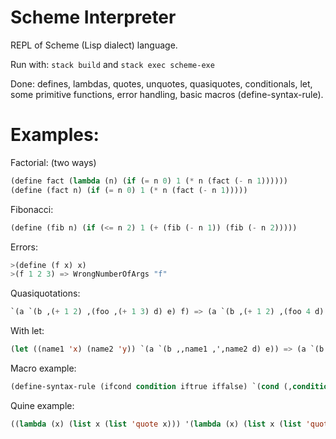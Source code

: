 # Scheme Interpreter

REPL of Scheme (Lisp dialect) language.

Run with: 
`stack build` and `stack exec scheme-exe`

Done: defines, lambdas, quotes, unquotes, quasiquotes, conditionals, let, some primitive functions, error handling, basic macros (define-syntax-rule).

# Examples:

Factorial: (two ways)     
```lisp
(define fact (lambda (n) (if (= n 0) 1 (* n (fact (- n 1))))))
(define (fact n) (if (= n 0) 1 (* n (fact (- n 1)))))
```

Fibonacci: 
```lisp         
(define (fib n) (if (<= n 2) 1 (+ (fib (- n 1)) (fib (- n 2)))))
```

Errors:         
```lisp
>(define (f x) x)  
>(f 1 2 3) => WrongNumberOfArgs "f"
```

Quasiquotations:      
```lisp
`(a `(b ,(+ 1 2) ,(foo ,(+ 1 3) d) e) f) => (a `(b ,(+ 1 2) ,(foo 4 d) e) f)
 ```

With let:       
```lisp
(let ((name1 'x) (name2 'y)) `(a `(b ,,name1 ,',name2 d) e)) => (a `(b ,x ,'y d) e)
```

Macro example:
```lisp
(define-syntax-rule (ifcond condition iftrue iffalse) `(cond (,condition ,iftrue) (else ,iffalse)))
```

Quine example:
```lisp
((lambda (x) (list x (list 'quote x))) '(lambda (x) (list x (list 'quote x))))
```

